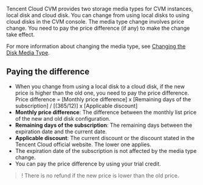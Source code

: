 Tencent Cloud CVM provides two storage media types for CVM instances, local disk and cloud disk. You can change from using local disks to using cloud disks in the CVM console. The media type change involves price change. You need to pay the price difference (if any) to make the change take effect. 

For more information about changing the media type, see [Changing the Disk Media Type](https://intl.cloud.tencent.com/document/product/213/32365).

## Paying the difference

- When you change from using a local disk to a cloud disk, if the new price is higher than the old one, you need to pay the price difference.
Price difference = [Monthly price difference] x [Remaining days of the subscription] / [(365/12)] x [Applicable discount]
 - **Monthly price difference**: The difference between the monthly list price of the new and old disk configuration. 
 - **Remaining days of the subscription**: The remaining days between the expiration date and the current date.
 - **Applicable discount**: The current discount or the discount stated in the Tencent Cloud official website. The lower one applies. 
- The expiration date of the subscription is not affected by the media type change.
- You can pay the price difference by using your trial credit.

>! There is no refund if the new price is lower than the old price.





